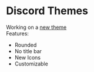 # Discord Themes
Working on a [new theme](https://github.com/OlsonBolson-dev/Discord-Themes/blob/57009ba05194147e655dc84eb4b0301e23c9c172/themes/NewTheme.theme.css) </br>
Features:
- Rounded
- No title bar
- New Icons
- Customizable
